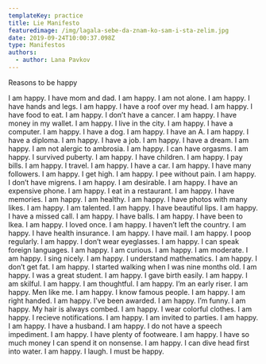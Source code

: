 ```yaml
---
templateKey: practice
title: Lie Manifesto
featuredimage: /img/lagala-sebe-da-znam-ko-sam-i-sta-zelim.jpg
date: 2019-09-24T10:00:37.098Z
type: Manifestos
authors:
  - author: Lana Pavkov
---
```

Reasons to be happy

I am happy. I have mom and dad. I am happy. I am not alone. I am happy. I have hands and legs. I am happy. I have a roof over my head. I am happy. I have food to eat. I am happy. I don’t have a cancer. I am happy. I have money in my wallet. I am happy. I live in the city. I am happy. I have a computer. I am happy. I have a dog. I am happy. I have an A. I am happy. I have a diploma. I am happy. I have a job. I am happy. I have a dream. I am happy. I am not alergic to ambrosia. I am happy. I can have orgasms. I am happy. I survived puberty. I am happy. I have children. I am happy. I pay bills. I am happy. I travel. I am happy. I have a car. I am happy. I have many followers. I am happy. I get high. I am happy. I pee without pain. I am happy. I don’t have migrens. I am happy. I am desirable. I am happy. I have an expensive phone. I am happy. I eat in a restaurant. I am happy. I have memories. I am happy. I am healthy. I am happy. I have photos with many likes. I am happy. I am talented. I am happy. I have beautiful lips. I am happy. I have a missed call. I am happy. I have balls. I am happy. I have been to Ikea. I am happy. I loved once. I am happy. I haven’t left the country. I am happy. I have health insurance. I am happy. I have mail. I am happy. I poop regularly. I am happy. I don’t wear eyeglasses. I am happy.  I can speak foreign languages. I am happy. I am curious. I am happy. I am moderate. I am happy. I sing nicely. I am happy. I understand mathematics. I am happy. I don’t get fat. I am happy. I started walking when I was nine months old. I am happy. I was a great student. I am happy. I gave birth easily. I am happy. I am skilful. I am happy. I am thoughtful. I am happy. I’m an early riser. I am happy. Men like me. I am happy. I know famous people. I am happy. I am right handed. I am happy.  I’ve been awarded. I am happy. I’m funny. I am happy. My hair is always combed. I am happy. I wear colorful clothes. I am happy. I recieve notifications. I am happy. I am invited to parties. I am happy. I am happy. I have a husband. I am happy. I do not have a speech impediment. I am happy. I have plenty of footweare. I am happy. I have so much money I can spend it on nonsense. I am happy.  I can dive head first into water. I am happy. I laugh. I must be happy.
